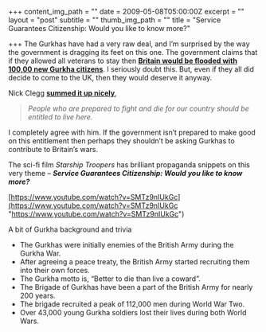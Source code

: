 +++
content_img_path = ""
date = 2009-05-08T05:00:00Z
excerpt = ""
layout = "post"
subtitle = ""
thumb_img_path = ""
title = "Service Guarantees Citizenship: Would you like to know more?"

+++
The Gurkhas have had a very raw deal, and I’m surprised by the way the government is dragging its feet on this one. The government claims that if they allowed all veterans to stay then [**Britain would be flooded with 100,00 new Gurkha citizens**](http://www.mirror.co.uk/news/top-stories/2009/05/04/gurkhas-invasion-talk-mad-115875-21330608/). I seriously doubt this. But, even if they all did decide to come to the UK, then they would deserve it anyway.

Nick Clegg [**summed it up nicely**](http://www.nickclegg.com/2009/04/vote-against-gurkha-ruling/),

> _People who are prepared to fight and die for our country should be entitled to live here._

I completely agree with him. If the government isn’t prepared to make good on this entitlement then perhaps they shouldn’t be asking Gurkhas to contribute to Britain’s wars.

The sci-fi film _Starship Troopers_ has brilliant propaganda snippets on this very theme – **_Service Guarantees Citizenship: Would you like to know more?_**

[https://www.youtube.com/watch?v=SMTz9nIUkGc](https://www.youtube.com/watch?v=SMTz9nIUkGc "https://www.youtube.com/watch?v=SMTz9nIUkGc")

A bit of Gurkha background and trivia

* The Gurkhas were initially enemies of the British Army during the Gurkha War.
* After agreeing a peace treaty, the British Army started recruiting them into their own forces.
* The Gurkha motto is, “Better to die than live a coward”.
* The Brigade of Gurkhas have been a part of the British Army for nearly 200 years.
* The brigade recruited a peak of 112,000 men during World War Two.
* Over 43,000 young Gurkha soldiers lost their lives during both World Wars.